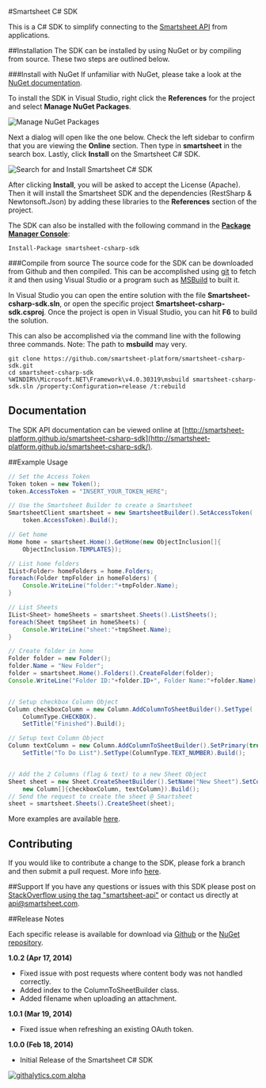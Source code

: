 #Smartsheet C# SDK

This is a C# SDK to simplify connecting to the [Smartsheet API](http://www.smartsheet.com/developers/api-documentation) from applications.

##Installation
The SDK can be installed by using NuGet or by compiling from source. These two steps are outlined below.

###Install with NuGet
If unfamiliar with NuGet, please take a look at the [NuGet documentation](http://docs.nuget.org/). 

To install the SDK in Visual Studio, right click the **References** for the project and select **Manage NuGet Packages**.

![Manage NuGet Packages](https://googledrive.com/host/0B0ESt9lII6BWZUcyZmlsalBDdlE/nuget1.png "Manage NuGet Packages")

Next a dialog will open like the one below. Check the left sidebar to confirm that you are viewing the **Online** section. Then type in **smartsheet** in the search box. Lastly, click **Install** on the Smartsheet C# SDK.

![Search for and Install Smartsheet C# SDK](https://googledrive.com/host/0B0ESt9lII6BWZUcyZmlsalBDdlE/nuget2.png "Install Smartsheet C# SDK")

After clicking **Install**, you will be asked to accept the License (Apache). Then it will install the Smartsheet SDK and the dependencies (RestSharp & Newtonsoft.Json) by adding these libraries to the **References** section of the project.

The SDK can also be installed with the following command in the **[Package Manager Console](http://docs.nuget.org/docs/start-here/using-the-package-manager-console)**:

```dos
Install-Package smartsheet-csharp-sdk
```

###Compile from source
The source code for the SDK can be downloaded from Github and then compiled. This can be accomplished using [git](http://git-scm.com/) to fetch it and then using Visual Studio or a program such as [MSBuild](http://msdn.microsoft.com/en-us/library/wea2sca5(v=vs.90).aspx) to built it.

In Visual Studio you can open the entire solution with the file **Smartsheet-csharp-sdk.sln**, or open the specific project **Smartsheet-csharp-sdk.csproj**. Once the project is open in Visual Studio, you can hit **F6** to build the solution.

This can also be accomplished via the command line with the following three commands.
Note: The path to **msbuild** may very.

```dos
git clone https://github.com/smartsheet-platform/smartsheet-csharp-sdk.git
cd smartsheet-csharp-sdk
%WINDIR%\Microsoft.NET\Framework\v4.0.30319\msbuild smartsheet-csharp-sdk.sln /property:Configuration=release /t:rebuild
```

## Documentation
The SDK API documentation can be viewed online at [http://smartsheet-platform.github.io/smartsheet-csharp-sdk](http://smartsheet-platform.github.io/smartsheet-csharp-sdk/).


##Example Usage

<!-- note: java has better syntax highlighting on github -->
```java
// Set the Access Token
Token token = new Token();
token.AccessToken = "INSERT_YOUR_TOKEN_HERE";

// Use the Smartsheet Builder to create a Smartsheet
SmartsheetClient smartsheet = new SmartsheetBuilder().SetAccessToken(
    token.AccessToken).Build();

// Get home
Home home = smartsheet.Home().GetHome(new ObjectInclusion[]{
    ObjectInclusion.TEMPLATES});

// List home folders
IList<Folder> homeFolders = home.Folders;
foreach(Folder tmpFolder in homeFolders) {
    Console.WriteLine("folder:"+tmpFolder.Name);
}

// List Sheets
IList<Sheet> homeSheets = smartsheet.Sheets().ListSheets();
foreach(Sheet tmpSheet in homeSheets) {
    Console.WriteLine("sheet:"+tmpSheet.Name);
}

// Create folder in home
Folder folder = new Folder();
folder.Name = "New Folder";
folder = smartsheet.Home().Folders().CreateFolder(folder);
Console.WriteLine("Folder ID:"+folder.ID+", Folder Name:"+folder.Name);


// Setup checkbox Column Object
Column checkboxColumn = new Column.AddColumnToSheetBuilder().SetType(
    ColumnType.CHECKBOX).
    SetTitle("Finished").Build();

// Setup text Column Object
Column textColumn = new Column.AddColumnToSheetBuilder().SetPrimary(true).
    SetTitle("To Do List").SetType(ColumnType.TEXT_NUMBER).Build();


// Add the 2 Columns (flag & text) to a new Sheet Object
Sheet sheet = new Sheet.CreateSheetBuilder().SetName("New Sheet").SetColumns(
    new Column[]{checkboxColumn, textColumn}).Build();
// Send the request to create the sheet @ Smartsheet
sheet = smartsheet.Sheets().CreateSheet(sheet);
```

More examples are available [here](https://github.com/smartsheet-platform/smartsheet-csharp-sdk/blob/master/Sample/Program.cs).

## Contributing
If you would like to contribute a change to the SDK, please fork a branch and then submit a pull request. More info [here](https://help.github.com/articles/using-pull-requests).

##Support
If you have any questions or issues with this SDK please post on [StackOverflow using the tag "smartsheet-api"](http://stackoverflow.com/questions/tagged/smartsheet-api) or contact us directly at api@smartsheet.com.

##Release Notes

Each specific release is available for download via [Github](https://github.com/smartsheet-platform/smartsheet-csharp-sdk/tags) or the [NuGet repository](https://www.nuget.org/packages/smartsheet-csharp-sdk/).

<!--
**1.0.3
* Updated web documentation to use Visual Studio 2013 format and include searching.
* 
-->

**1.0.2 (Apr 17, 2014)**
* Fixed issue with post requests where content body was not handled correctly.
* Added index to the ColumnToSheetBuilder class.
* Added filename when uploading an attachment.

**1.0.1 (Mar 19, 2014)**
* Fixed issue when refreshing an existing OAuth token.

**1.0.0 (Feb 18, 2014)**
* Initial Release of the Smartsheet C# SDK

[![githalytics.com alpha](https://cruel-carlota.pagodabox.com/9200efe449798ebbc03d9ec9f0a11ff1 "githalytics.com")](http://githalytics.com/smartsheet-platform/smartsheet-csharp-sdk)
